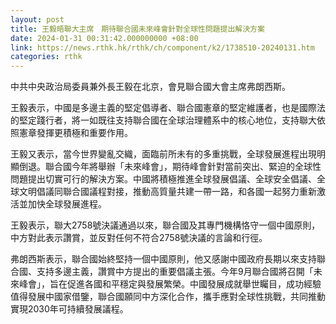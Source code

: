 ```yaml
---
layout: post
title: 王毅晤聯大主席　期待聯合國未來峰會針對全球性問題提出解決方案
date: 2024-01-31 00:31:42.000000000 +08:00
link: https://news.rthk.hk/rthk/ch/component/k2/1738510-20240131.htm
categories: rthk
---
```


中共中央政治局委員兼外長王毅在北京，會見聯合國大會主席弗朗西斯。

王毅表示，中國是多邊主義的堅定倡導者、聯合國憲章的堅定維護者，也是國際法的堅定踐行者，將一如既往支持聯合國在全球治理體系中的核心地位，支持聯大依照憲章發揮更積極和重要作用。

王毅又表示，當今世界變亂交織，面臨前所未有的多重挑戰，全球發展進程出現明顯倒退。聯合國今年將舉辦「未來峰會」，期待峰會針對當前突出、緊迫的全球性問題提出切實可行的解決方案。中國將積極推進全球發展倡議、全球安全倡議、全球文明倡議同聯合國議程對接，推動高質量共建一帶一路，和各國一起努力重新激活並加快全球發展進程。

王毅表示，聯大2758號決議通過以來，聯合國及其專門機構恪守一個中國原則，中方對此表示讚賞，並反對任何不符合2758號決議的言論和行徑。

弗朗西斯表示，聯合國始終堅持一個中國原則，他又感謝中國政府長期以來支持聯合國、支持多邊主義，讚賞中方提出的重要倡議主張。今年9月聯合國將召開「未來峰會」，旨在促進各國和平穩定與發展繁榮。中國發展成就舉世矚目，成功經驗值得發展中國家借鑒，聯合國願同中方深化合作，攜手應對全球性挑戰，共同推動實現2030年可持續發展議程。
